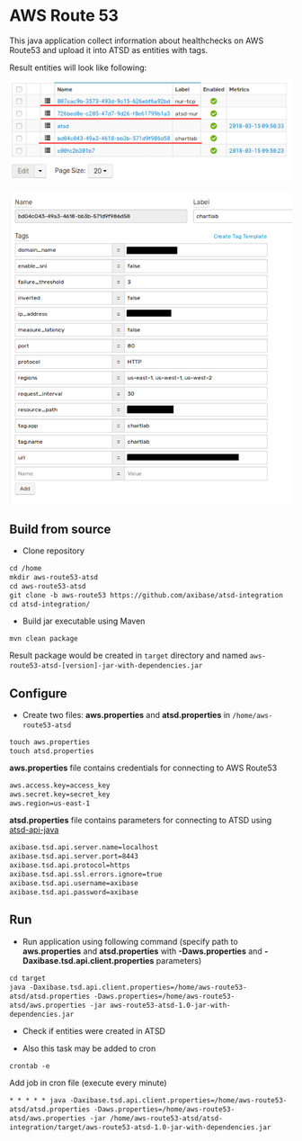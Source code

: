 # AWS Route 53

This java application collect information about healthchecks on AWS Route53
and upload it into ATSD as entities with tags.

Result entities will look like following:

![](images/entities-list.png)

![](images/entity.png)

## Build from source

- Clone repository

```
cd /home
mkdir aws-route53-atsd
cd aws-route53-atsd
git clone -b aws-route53 https://github.com/axibase/atsd-integration
cd atsd-integration/
```

- Build jar executable using Maven

```
mvn clean package
```

Result package would be created in `target` directory and named `aws-route53-atsd-[version]-jar-with-dependencies.jar`

## Configure

- Create two files: **aws.properties** and **atsd.properties** in `/home/aws-route53-atsd`

```
touch aws.properties
touch atsd.properties
```

**aws.properties** file contains credentials for connecting to AWS Route53

```
aws.access.key=access_key
aws.secret.key=secret_key
aws.region=us-east-1
```

**atsd.properties** file contains parameters for connecting to ATSD using [atsd-api-java](https://github.com/axibase/atsd-api-java)

```
axibase.tsd.api.server.name=localhost
axibase.tsd.api.server.port=8443
axibase.tsd.api.protocol=https
axibase.tsd.api.ssl.errors.ignore=true
axibase.tsd.api.username=axibase
axibase.tsd.api.password=axibase
```

## Run

- Run application using following command (specify path to **aws.properties** and **atsd.properties** with **-Daws.properties** and **-Daxibase.tsd.api.client.properties** parameters)

```
cd target
java -Daxibase.tsd.api.client.properties=/home/aws-route53-atsd/atsd.properties -Daws.properties=/home/aws-route53-atsd/aws.properties -jar aws-route53-atsd-1.0-jar-with-dependencies.jar
```

- Check if entities were created in ATSD

- Also this task may be added to cron

```
crontab -e
```

Add job in cron file (execute every minute)

```
* * * * * java -Daxibase.tsd.api.client.properties=/home/aws-route53-atsd/atsd.properties -Daws.properties=/home/aws-route53-atsd/aws.properties -jar /home/aws-route53-atsd/atsd-integration/target/aws-route53-atsd-1.0-jar-with-dependencies.jar
```